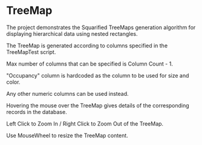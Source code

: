 # TreeMap
The project demonstrates the Squarified TreeMaps generation algorithm for displaying hierarchical data using nested rectangles.

The TreeMap is generated according to columns specified in the TreeMapTest script.

Max number of columns that can be specified is Column Count - 1.

"Occupancy" column is hardcoded as the column to be used for size and color.

Any other numeric columns can be used instead.



Hovering the mouse over the TreeMap gives details of the corresponding records in the database.

Left Click to Zoom In / Right Click to Zoom Out of the TreeMap.

Use MouseWheel to resize the TreeMap content.
